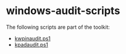 # windows-audit-scripts

The following scripts are part of the toolkit:

* [kwpinaudit.ps1](kpwinaudit/)
* [kpadaudit.ps1](kpadaudit/)

